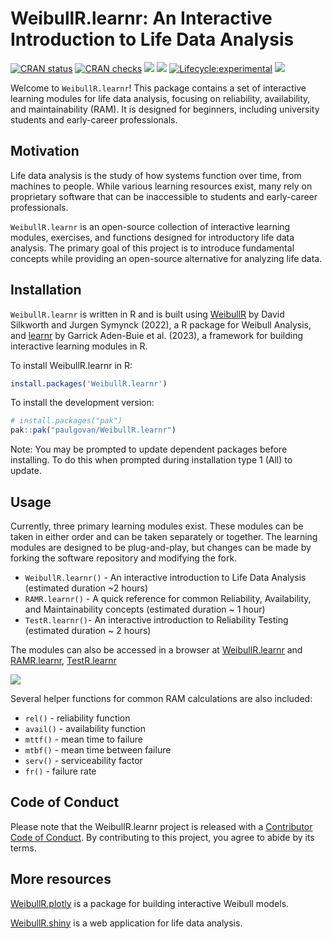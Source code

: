 # WeibullR.learnr: An Interactive Introduction to Life Data Analysis

<!-- badges: start -->

[![CRAN
status](https://www.r-pkg.org/badges/version/WeibullR.learnr)](https://CRAN.R-project.org/package=WeibullR.learnr)
[![CRAN
checks](https://badges.cranchecks.info/summary/WeibullR.learnr.svg)](https://cran.r-project.org/web/checks/check_results_WeibullR.learnr.html)
[![](http://cranlogs.r-pkg.org/badges/last-month/WeibullR.learnr)](https://cran.r-project.org/package=WeibullR.learnr)
[![](http://cranlogs.r-pkg.org/badges/grand-total/WeibullR.learnr)](https://cran.r-project.org/package=WeibullR.learnr)
[![Lifecycle:experimental](https://img.shields.io/badge/lifecycle-experimental-orange.svg)](https://lifecycle.r-lib.org/articles/stages.html#experimental)
[![](https://img.shields.io/badge/doi-10.32614/CRAN.package.WeibullR.learnr-green.svg)](https://doi.org/10.32614/CRAN.package.WeibullR.learnr)

<!-- badges: end -->

Welcome to `WeibullR.learnr`! This package contains a set of interactive
learning modules for life data analysis, focusing on reliability,
availability, and maintainability (RAM). It is designed for beginners,
including university students and early-career professionals.

## Motivation

Life data analysis is the study of how systems function over time, from
machines to people. While various learning resources exist, many rely on
proprietary software that can be inaccessible to students and
early-career professionals.

`WeibullR.learnr` is an open-source collection of interactive learning
modules, exercises, and functions designed for introductory life data
analysis. The primary goal of this project is to introduce fundamental
concepts while providing an open-source alternative for analyzing life
data.

## Installation

`WeibullR.learnr` is written in R and is built using
[WeibullR](https://CRAN.R-project.org/package=WeibullR) by David
Silkworth and Jurgen Symynck (2022), a R package for Weibull Analysis,
and [learnr](https://CRAN.R-project.org/package=learnr) by Garrick
Aden-Buie et al. (2023), a framework for building interactive learning
modules in R.

To install WeibullR.learnr in R:

``` r
install.packages('WeibullR.learnr')
```

To install the development version:

``` r
# install.packages("pak")
pak::pak("paulgovan/WeibullR.learnr")
```

Note: You may be prompted to update dependent packages before installing. 
To do this when prompted during installation type 1 (All) to update.

## Usage

Currently, three primary learning modules exist. These modules can be
taken in either order and can be taken separately or together. The
learning modules are designed to be plug-and-play, but changes can be
made by forking the software repository and modifying the fork.

-   `WeibullR.learnr()` - An interactive introduction to Life Data
    Analysis (estimated duration \~2 hours)
-   `RAMR.learnr()` - A quick reference for common Reliability,
    Availability, and Maintainability concepts (estimated duration \~ 1
    hour)
-   `TestR.learnr()`- An interactive introduction to Reliability Testing
    (estimated duration \~ 2 hours)

The modules can also be accessed in a browser at
[WeibullR.learnr](https://paulgovan.shinyapps.io/weibullrlearnr/) and
[RAMR.learnr](https://paulgovan.shinyapps.io/ramrlearnr/),
[TestR.learnr](https://govan.shinyapps.io/TestRlearnr/)

![](https://github.com/paulgovan/WeibullR.learnr/blob/master/inst/paper/WeibullRlearnr.png?raw=true)<!-- -->

Several helper functions for common RAM calculations are also included:

-   `rel()` - reliability function
-   `avail()` - availability function
-   `mttf()` - mean time to failure
-   `mtbf()` - mean time between failure
-   `serv()` - serviceability factor
-   `fr()` - failure rate

## Code of Conduct

Please note that the WeibullR.learnr project is released with a
[Contributor Code of Conduct](CODE_OF_CONDUCT.md). By contributing to
this project, you agree to abide by its terms.

## More resources

[WeibullR.plotly](https://paulgovan.github.io/WeibullR.plotly/) is a
package for building interactive Weibull models.

[WeibullR.shiny](https://paulgovan.github.io/WeibullR.shiny/) is a web
application for life data analysis.
